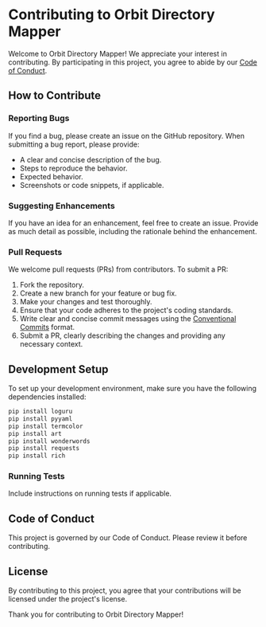 # Contributing to Orbit Directory Mapper

Welcome to Orbit Directory Mapper! We appreciate your interest in contributing. By participating in this project, you agree to abide by our [Code of Conduct](CODE_OF_CONDUCT.md).

## How to Contribute

### Reporting Bugs

If you find a bug, please create an issue on the GitHub repository. When submitting a bug report, please provide:

- A clear and concise description of the bug.
- Steps to reproduce the behavior.
- Expected behavior.
- Screenshots or code snippets, if applicable.

### Suggesting Enhancements

If you have an idea for an enhancement, feel free to create an issue. Provide as much detail as possible, including the rationale behind the enhancement.

### Pull Requests

We welcome pull requests (PRs) from contributors. To submit a PR:

1. Fork the repository.
2. Create a new branch for your feature or bug fix.
3. Make your changes and test thoroughly.
4. Ensure that your code adheres to the project's coding standards.
5. Write clear and concise commit messages using the [Conventional Commits](https://www.conventionalcommits.org/en/v1.0.0/) format.
6. Submit a PR, clearly describing the changes and providing any necessary context.

## Development Setup

To set up your development environment, make sure you have the following dependencies installed:

```bash
pip install loguru
pip install pyyaml
pip install termcolor
pip install art
pip install wonderwords
pip install requests
pip install rich
```

### Running Tests

Include instructions on running tests if applicable.

## Code of Conduct

This project is governed by our Code of Conduct. Please review it before contributing.

## License

By contributing to this project, you agree that your contributions will be licensed under the project's license.

Thank you for contributing to Orbit Directory Mapper!

